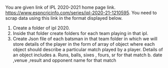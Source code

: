 You are given link of IPL 2020-2021 home page link.
https://www.espncricinfo.com/series/ipl-2020-21-1210595.
You need to scrap data using this link in the format displayed below.

1. Create a folder of ipl 2020.
2. Inside that folder create folders for each team playing in that ipl.
3. Create Json file of each batsman in that team folder 
in which we will store details of the player in the form of array of object where each object should describe a particular match played by a player. 
Details of an object includes
	a. Runs, balls, sixes , fours, sr for that match
	b. date ,venue ,result and opponent name for that match
